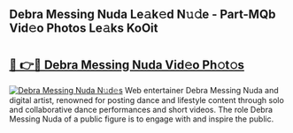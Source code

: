 ## Debra Messing Nuda Le𝚊k𝚎d N𝚞𝚍e - Part-MQb Vid𝚎o Photos Le𝚊ks KoOit

# <h2><a href="http://fbfo1i.evod.top/?m=Debra+Messing+Nuda">🔗 👉🔴 Debra Messing Nuda Vid𝚎o Ph𝚘t𝚘s</a></h2>

[![Debra Messing Nuda N𝚞d𝚎s](https://i.imgur.com/8V9OHl7.gif)](http://fbfo1i.evod.top/?m=Debra+Messing+Nuda)
Web entertainer Debra Messing Nuda and digital artist, renowned for posting dance and lifestyle content through solo and collaborative dance performances and short videos. The role Debra Messing Nuda of a public figure is to engage with and inspire the public. 
